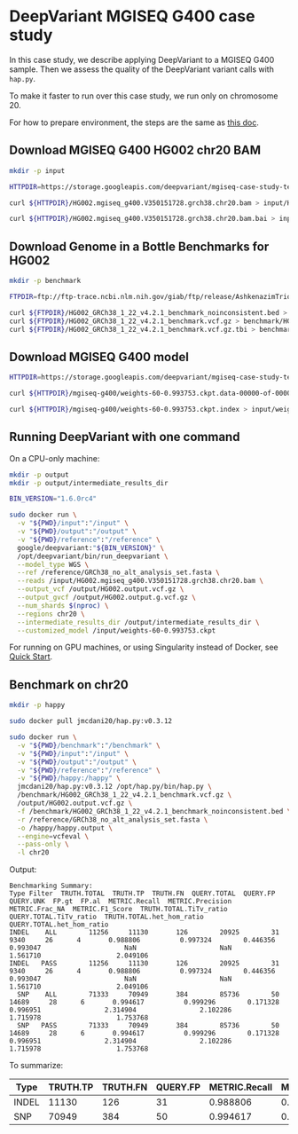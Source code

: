 # DeepVariant MGISEQ G400 case study

In this case study, we describe applying DeepVariant to a MGISEQ G400 sample.
Then we assess the quality of the DeepVariant variant calls with `hap.py`.

To make it faster to run over this case study, we run only on chromosome 20.

For how to prepare environment, the steps are the same as
[this doc](deepvariant-case-study.md).


## Download MGISEQ G400 HG002 chr20 BAM

```bash
mkdir -p input

HTTPDIR=https://storage.googleapis.com/deepvariant/mgiseq-case-study-testdata

curl ${HTTPDIR}/HG002.mgiseq_g400.V350151728.grch38.chr20.bam > input/HG002.mgiseq_g400.V350151728.grch38.chr20.bam

curl ${HTTPDIR}/HG002.mgiseq_g400.V350151728.grch38.chr20.bam.bai > input/HG002.mgiseq_g400.V350151728.grch38.chr20.bam.bai
```

## Download Genome in a Bottle Benchmarks for HG002

```bash
mkdir -p benchmark

FTPDIR=ftp://ftp-trace.ncbi.nlm.nih.gov/giab/ftp/release/AshkenazimTrio/HG002_NA24385_son/NISTv4.2.1/GRCh38

curl ${FTPDIR}/HG002_GRCh38_1_22_v4.2.1_benchmark_noinconsistent.bed > benchmark/HG002_GRCh38_1_22_v4.2.1_benchmark_noinconsistent.bed
curl ${FTPDIR}/HG002_GRCh38_1_22_v4.2.1_benchmark.vcf.gz > benchmark/HG002_GRCh38_1_22_v4.2.1_benchmark.vcf.gz
curl ${FTPDIR}/HG002_GRCh38_1_22_v4.2.1_benchmark.vcf.gz.tbi > benchmark/HG002_GRCh38_1_22_v4.2.1_benchmark.vcf.gz.tbi
```

## Download MGISEQ G400 model

```bash
HTTPDIR=https://storage.googleapis.com/deepvariant/mgiseq-case-study-testdata

curl ${HTTPDIR}/mgiseq-g400/weights-60-0.993753.ckpt.data-00000-of-00001 > input/weights-60-0.993753.ckpt.data-00000-of-00001

curl ${HTTPDIR}/mgiseq-g400/weights-60-0.993753.ckpt.index > input/weights-60-0.993753.ckpt.index
```

## Running DeepVariant with one command

On a CPU-only machine:

```bash
mkdir -p output
mkdir -p output/intermediate_results_dir

BIN_VERSION="1.6.0rc4"

sudo docker run \
  -v "${PWD}/input":"/input" \
  -v "${PWD}/output":"/output" \
  -v "${PWD}/reference":"/reference" \
  google/deepvariant:"${BIN_VERSION}" \
  /opt/deepvariant/bin/run_deepvariant \
  --model_type WGS \
  --ref /reference/GRCh38_no_alt_analysis_set.fasta \
  --reads /input/HG002.mgiseq_g400.V350151728.grch38.chr20.bam \
  --output_vcf /output/HG002.output.vcf.gz \
  --output_gvcf /output/HG002.output.g.vcf.gz \
  --num_shards $(nproc) \
  --regions chr20 \
  --intermediate_results_dir /output/intermediate_results_dir \
  --customized_model /input/weights-60-0.993753.ckpt
```

For running on GPU machines, or using Singularity instead of Docker, see
[Quick Start](deepvariant-quick-start.md).

## Benchmark on chr20

```bash
mkdir -p happy

sudo docker pull jmcdani20/hap.py:v0.3.12

sudo docker run \
  -v "${PWD}/benchmark":"/benchmark" \
  -v "${PWD}/input":"/input" \
  -v "${PWD}/output":"/output" \
  -v "${PWD}/reference":"/reference" \
  -v "${PWD}/happy:/happy" \
  jmcdani20/hap.py:v0.3.12 /opt/hap.py/bin/hap.py \
  /benchmark/HG002_GRCh38_1_22_v4.2.1_benchmark.vcf.gz \
  /output/HG002.output.vcf.gz \
  -f /benchmark/HG002_GRCh38_1_22_v4.2.1_benchmark_noinconsistent.bed \
  -r /reference/GRCh38_no_alt_analysis_set.fasta \
  -o /happy/happy.output \
  --engine=vcfeval \
  --pass-only \
  -l chr20
```

Output:

```
Benchmarking Summary:
Type Filter  TRUTH.TOTAL  TRUTH.TP  TRUTH.FN  QUERY.TOTAL  QUERY.FP  QUERY.UNK  FP.gt  FP.al  METRIC.Recall  METRIC.Precision  METRIC.Frac_NA  METRIC.F1_Score  TRUTH.TOTAL.TiTv_ratio  QUERY.TOTAL.TiTv_ratio  TRUTH.TOTAL.het_hom_ratio  QUERY.TOTAL.het_hom_ratio
INDEL    ALL        11256     11130       126        20925        31       9340     26      4       0.988806          0.997324        0.446356         0.993047                     NaN                     NaN                   1.561710                   2.049106
INDEL   PASS        11256     11130       126        20925        31       9340     26      4       0.988806          0.997324        0.446356         0.993047                     NaN                     NaN                   1.561710                   2.049106
  SNP    ALL        71333     70949       384        85736        50      14689     28      6       0.994617          0.999296        0.171328         0.996951                2.314904                2.102286                   1.715978                   1.753768
  SNP   PASS        71333     70949       384        85736        50      14689     28      6       0.994617          0.999296        0.171328         0.996951                2.314904                2.102286                   1.715978                   1.753768
```

To summarize:

| Type  | TRUTH.TP | TRUTH.FN | QUERY.FP | METRIC.Recall | METRIC.Precision | METRIC.F1_Score |
| ----- | -------- | -------- | -------- | ------------- | ---------------- | --------------- |
| INDEL | 11130    | 126      | 31       | 0.988806      | 0.997324         | 0.993047        |
| SNP   | 70949    | 384      | 50       | 0.994617      | 0.999296         | 0.996951        |
